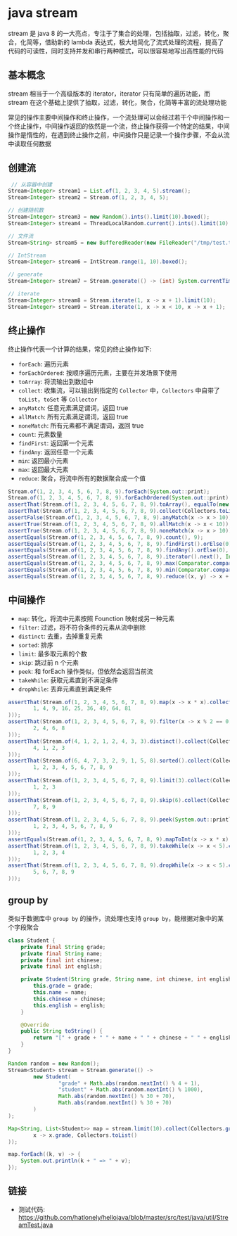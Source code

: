 # java stream

stream 是 java 8 的一大亮点，专注于了集合的处理，包括抽取，过滤，转化，聚合，化简等，借助新的 lambda 表达式，极大地简化了流式处理的流程，提高了代码的可读性，同时支持并发和串行两种模式，可以很容易地写出高性能的代码

## 基本概念

stream 相当于一个高级版本的 iterator，iterator 只有简单的遍历功能，而 stream 在这个基础上提供了抽取，过滤，转化，聚合，化简等丰富的流处理功能

常见的操作主要中间操作和终止操作，一个流处理可以会经过若干个中间操作和一个终止操作，中间操作返回的依然是一个流，终止操作获得一个特定的结果，中间操作是惰性的，在遇到终止操作之前，中间操作只是记录一个操作步骤，不会从流中读取任何数据

## 创建流

``` java
 // 从容器中创建
Stream<Integer> stream1 = List.of(1, 2, 3, 4, 5).stream();
Stream<Integer> stream2 = Stream.of(1, 2, 3, 4, 5);

// 创建随机数
Stream<Integer> stream3 = new Random().ints().limit(10).boxed();
Stream<Integer> stream4 = ThreadLocalRandom.current().ints().limit(10).boxed();

// 文件流
Stream<String> stream5 = new BufferedReader(new FileReader("/tmp/test.txt")).lines();

// IntStream
Stream<Integer> stream6 = IntStream.range(1, 10).boxed();

// generate
Stream<Integer> stream7 = Stream.generate(() -> (int) System.currentTimeMillis()).limit(10);

// iterate
Stream<Integer> stream8 = Stream.iterate(1, x -> x + 1).limit(10);
Stream<Integer> stream9 = Stream.iterate(1, x -> x < 10, x -> x + 1);
```

## 终止操作

终止操作代表一个计算的结果，常见的终止操作如下:

- `forEach`: 遍历元素
- `forEachOrdered`: 按顺序遍历元素，主要在并发场景下使用
- `toArray`: 将流输出到数组中
- `collect`: 收集流，可以输出到指定的 `Collector` 中，`Collectors` 中自带了 `toList`，`toSet` 等 `Collector`
- `anyMatch`: 任意元素满足谓词，返回 true
- `allMatch`: 所有元素满足谓词，返回 true
- `noneMatch`: 所有元素都不满足谓词，返回 true
- `count`: 元素数量
- `findFirst`: 返回第一个元素
- `findAny`: 返回任意一个元素
- `min`: 返回最小元素
- `max`: 返回最大元素
- `reduce`: 聚合，将流中所有的数据聚合成一个值

``` java
Stream.of(1, 2, 3, 4, 5, 6, 7, 8, 9).forEach(System.out::print);
Stream.of(1, 2, 3, 4, 5, 6, 7, 8, 9).forEachOrdered(System.out::print);
assertThat(Stream.of(1, 2, 3, 4, 5, 6, 7, 8, 9).toArray(), equalTo(new Integer[]{1, 2, 3, 4, 5, 6, 7, 8, 9}));
assertThat(Stream.of(1, 2, 3, 4, 5, 6, 7, 8, 9).collect(Collectors.toList()), equalTo(List.of(1, 2, 3, 4, 5, 6, 7, 8, 9)));
assertFalse(Stream.of(1, 2, 3, 4, 5, 6, 7, 8, 9).anyMatch(x -> x > 10));
assertTrue(Stream.of(1, 2, 3, 4, 5, 6, 7, 8, 9).allMatch(x -> x < 10));
assertTrue(Stream.of(1, 2, 3, 4, 5, 6, 7, 8, 9).noneMatch(x -> x > 10));
assertEquals(Stream.of(1, 2, 3, 4, 5, 6, 7, 8, 9).count(), 9);
assertEquals(Stream.of(1, 2, 3, 4, 5, 6, 7, 8, 9).findFirst().orElse(0), Integer.valueOf(1));
assertEquals(Stream.of(1, 2, 3, 4, 5, 6, 7, 8, 9).findAny().orElse(0), Integer.valueOf(1));
assertEquals(Stream.of(1, 2, 3, 4, 5, 6, 7, 8, 9).iterator().next(), Integer.valueOf(1));
assertEquals(Stream.of(1, 2, 3, 4, 5, 6, 7, 8, 9).max(Comparator.comparingInt(x -> x)).orElse(0), Integer.valueOf(9));
assertEquals(Stream.of(1, 2, 3, 4, 5, 6, 7, 8, 9).min(Comparator.comparingInt(x -> x)).orElse(0), Integer.valueOf(1));
assertEquals(Stream.of(1, 2, 3, 4, 5, 6, 7, 8, 9).reduce((x, y) -> x + y).orElse(0), Integer.valueOf(45));
```

## 中间操作

- `map`: 转化，将流中元素按照 Founction 映射成另一种元素
- `filter`: 过滤，将不符合条件的元素从流中删除
- `distinct`: 去重，去掉重复元素
- `sorted`: 排序
- `limit`: 最多取元素的个数
- `skip`: 跳过前 n 个元素
- `peek`: 和 forEach 操作类似，但依然会返回当前流
- `takeWhile`: 获取元素直到不满足条件
- `dropWhile`: 丢弃元素直到满足条件

``` java
assertThat(Stream.of(1, 2, 3, 4, 5, 6, 7, 8, 9).map(x -> x * x).collect(Collectors.toList()), equalTo(List.of(
        1, 4, 9, 16, 25, 36, 49, 64, 81
)));
assertThat(Stream.of(1, 2, 3, 4, 5, 6, 7, 8, 9).filter(x -> x % 2 == 0).collect(Collectors.toList()), equalTo(List.of(
        2, 4, 6, 8
)));
assertThat(Stream.of(4, 1, 2, 1, 2, 4, 3, 3).distinct().collect(Collectors.toList()), equalTo(List.of(
        4, 1, 2, 3
)));
assertThat(Stream.of(6, 4, 7, 3, 2, 9, 1, 5, 8).sorted().collect(Collectors.toList()), equalTo(List.of(
        1, 2, 3, 4, 5, 6, 7, 8, 9
)));
assertThat(Stream.of(1, 2, 3, 4, 5, 6, 7, 8, 9).limit(3).collect(Collectors.toList()), equalTo(List.of(
        1, 2, 3
)));
assertThat(Stream.of(1, 2, 3, 4, 5, 6, 7, 8, 9).skip(6).collect(Collectors.toList()), equalTo(List.of(
        7, 8, 9
)));
assertThat(Stream.of(1, 2, 3, 4, 5, 6, 7, 8, 9).peek(System.out::println).collect(Collectors.toList()), equalTo(List.of(
        1, 2, 3, 4, 5, 6, 7, 8, 9
)));
assertEquals(Stream.of(1, 2, 3, 4, 5, 6, 7, 8, 9).mapToInt(x -> x * x).sum(), 285);
assertThat(Stream.of(1, 2, 3, 4, 5, 6, 7, 8, 9).takeWhile(x -> x < 5).collect(Collectors.toList()), equalTo(List.of(
        1, 2, 3, 4
)));
assertThat(Stream.of(1, 2, 3, 4, 5, 6, 7, 8, 9).dropWhile(x -> x < 5).collect(Collectors.toList()), equalTo(List.of(
        5, 6, 7, 8, 9
)));
```

## group by

类似于数据库中 `group by` 的操作，流处理也支持 `group by`，能根据对象中的某个字段聚合

``` java
class Student {
    private final String grade;
    private final String name;
    private final int chinese;
    private final int english;

    private Student(String grade, String name, int chinese, int english) {
        this.grade = grade;
        this.name = name;
        this.chinese = chinese;
        this.english = english;
    }

    @Override
    public String toString() {
        return "[" + grade + " " + name + " " + chinese + " " + english + "]";
    }
}

Random random = new Random();
Stream<Student> stream = Stream.generate(() ->
        new Student(
                "grade" + Math.abs(random.nextInt() % 4 + 1),
                "student" + Math.abs(random.nextInt() % 1000),
                Math.abs(random.nextInt() % 30 + 70),
                Math.abs(random.nextInt() % 30 + 70)
        )
);

Map<String, List<Student>> map = stream.limit(10).collect(Collectors.groupingBy(
        x -> x.grade, Collectors.toList()
));

map.forEach((k, v) -> {
    System.out.println(k + " => " + v);
});
```

## 链接

- 测试代码: <https://github.com/hatlonely/hellojava/blob/master/src/test/java/util/StreamTest.java>
